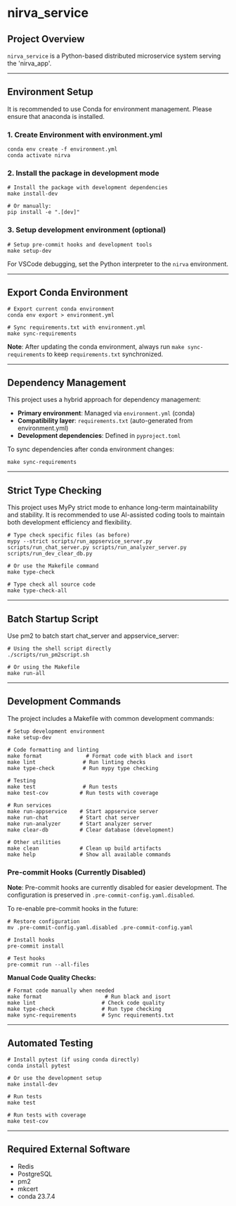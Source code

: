 # nirva_service

## Project Overview

`nirva_service` is a Python-based distributed microservice system serving the 'nirva_app'.

---

## Environment Setup

It is recommended to use Conda for environment management. Please ensure that anaconda is installed.

### 1. Create Environment with environment.yml

```shell
conda env create -f environment.yml
conda activate nirva
```

### 2. Install the package in development mode

```shell
# Install the package with development dependencies
make install-dev

# Or manually:
pip install -e ".[dev]"
```

### 3. Setup development environment (optional)

```shell
# Setup pre-commit hooks and development tools
make setup-dev
```

For VSCode debugging, set the Python interpreter to the `nirva` environment.

---

## Export Conda Environment

```shell
# Export current conda environment
conda env export > environment.yml

# Sync requirements.txt with environment.yml
make sync-requirements
```

**Note**: After updating the conda environment, always run `make sync-requirements` to keep `requirements.txt` synchronized.

---

## Dependency Management

This project uses a hybrid approach for dependency management:

- **Primary environment**: Managed via `environment.yml` (conda)
- **Compatibility layer**: `requirements.txt` (auto-generated from environment.yml)
- **Development dependencies**: Defined in `pyproject.toml`

To sync dependencies after conda environment changes:

```shell
make sync-requirements
```

---

## Strict Type Checking

This project uses MyPy strict mode to enhance long-term maintainability and stability. It is recommended to use AI-assisted coding tools to maintain both development efficiency and flexibility.

```shell
# Type check specific files (as before)
mypy --strict scripts/run_appservice_server.py scripts/run_chat_server.py scripts/run_analyzer_server.py scripts/run_dev_clear_db.py

# Or use the Makefile command
make type-check

# Type check all source code
make type-check-all
```

---

## Batch Startup Script

Use pm2 to batch start chat_server and appservice_server:

```shell
# Using the shell script directly
./scripts/run_pm2script.sh

# Or using the Makefile
make run-all
```

---

## Development Commands

The project includes a Makefile with common development commands:

```shell
# Setup development environment
make setup-dev

# Code formatting and linting
make format              # Format code with black and isort
make lint               # Run linting checks
make type-check         # Run mypy type checking

# Testing
make test               # Run tests
make test-cov          # Run tests with coverage

# Run services
make run-appservice    # Start appservice server
make run-chat          # Start chat server
make run-analyzer      # Start analyzer server
make clear-db          # Clear database (development)

# Other utilities
make clean             # Clean up build artifacts
make help              # Show all available commands
```

### Pre-commit Hooks (Currently Disabled)

**Note**: Pre-commit hooks are currently disabled for easier development. The configuration is preserved in `.pre-commit-config.yaml.disabled`.

To re-enable pre-commit hooks in the future:

```shell
# Restore configuration
mv .pre-commit-config.yaml.disabled .pre-commit-config.yaml

# Install hooks
pre-commit install

# Test hooks
pre-commit run --all-files
```

**Manual Code Quality Checks:**

```shell
# Format code manually when needed
make format                    # Run black and isort
make lint                     # Check code quality  
make type-check               # Run type checking
make sync-requirements        # Sync requirements.txt
```

---

## Automated Testing

```shell
# Install pytest (if using conda directly)
conda install pytest

# Or use the development setup
make install-dev

# Run tests
make test

# Run tests with coverage
make test-cov
```

---

## Required External Software

- Redis
- PostgreSQL
- pm2
- mkcert
- conda 23.7.4
